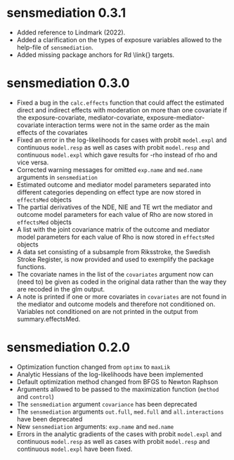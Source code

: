 # sensmediation 0.3.1

* Added reference to Lindmark (2022).
* Added a clarification on the types of exposure variables allowed to the help-file of `sensmediation`.
* Added missing package anchors for Rd \link{} targets. 

# sensmediation 0.3.0

* Fixed a bug in the `calc.effects` function that could affect the estimated direct and indirect effects with moderation on more than one covariate
if the exposure-covariate, mediator-covariate, exposure-mediator-covariate interaction terms were not in the same order as the main effects of the covariates
* Fixed an error in the log-likelihoods for cases with probit `model.expl` and continuous `model.resp` as well as cases with probit `model.resp` 
and continuous `model.expl` which gave results for -rho instead of rho and vice versa.
* Corrected warning messages for omitted `exp.name` and `med.name` arguments in `sensmediation`
* Estimated outcome and mediator model parameters separated into different categories depending on effect type are now stored in `effectsMed` objects
* The partial derivatives of the NDE, NIE and TE wrt the mediator and outcome model parameters for each value of Rho are now stored in `effectsMed` objects
* A list with the joint covariance matrix of the outcome and mediator model parameters for each value of Rho is now stored in `effectsMed` objects
* A data set consisting of a subsample from Riksstroke, the Swedish Stroke Register, is now provided and used to exemplify the package functions.
* The covariate names in the list of the `covariates` argument now can (need to) be given as coded in the original data rather than the way they are recoded in 
the glm output.
* A note is printed if one or more covariates in `covariates` are not found in the mediator and outcome models and therefore not conditioned on. Variables not conditioned on are not printed
in the output from summary.effectsMed.

# sensmediation 0.2.0

* Optimization function changed from `optimx` to `maxLik`
* Analytic Hessians of the log-likelihoods have been implemented
* Default optimization method changed from BFGS to Newton Raphson
* Arguments allowed to be passed to the maximization function (`method` and `control`)
* The `sensmediation` argument `covariance` has been deprecated
* The `sensmediation` arguments `out.full`, `med.full` and `all.interactions` have been deprecated
* New `sensmediation` arguments: `exp.name` and `med.name`
* Errors in the analytic gradients of the cases with probit `model.expl` and continuous `model.resp` as well as cases with probit `model.resp` 
and continuous `model.expl` have been fixed.
